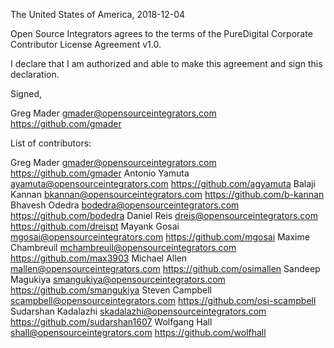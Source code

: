 The United States of America, 2018-12-04

Open Source Integrators agrees to the terms of the PureDigital Corporate Contributor License
Agreement v1.0.

I declare that I am authorized and able to make this agreement and sign this
declaration.

Signed,

Greg Mader gmader@opensourceintegrators.com https://github.com/gmader

List of contributors:

Greg Mader gmader@opensourceintegrators.com https://github.com/gmader
Antonio Yamuta ayamuta@opensourceintegrators.com https://github.com/agyamuta
Balaji Kannan bkannan@opensourceintegrators.com https://github.com/b-kannan
Bhavesh Odedra bodedra@opensourceintegrators.com https://github.com/bodedra
Daniel Reis dreis@opensourceintegrators.com https://github.com/dreispt
Mayank Gosai mgosai@opensourceintegrators.com https://github.com/mgosai
Maxime Chambreuil mchambreuil@opensourceintegrators.com https://github.com/max3903
Michael Allen mallen@opensourceintegrators.com https://github.com/osimallen
Sandeep Magukiya smangukiya@opensourceintegrators.com https://github.com/smangukiya
Steven Campbell scampbell@opensourceintegrators.com https://github.com/osi-scampbell
Sudarshan Kadalazhi skadalazhi@opensourceintegrators.com https://github.com/sudarshan1607
Wolfgang Hall shall@opensourceintegrators.com https://github.com/wolfhall

